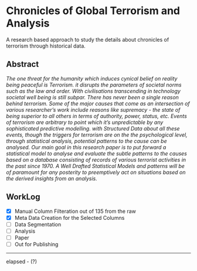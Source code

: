 # Chronicles of Global Terrorism and Analysis
A research based approach to study the details about chronicles of terrorism through historical data.

## Abstract 


_The one threat for the humanity which induces cynical belief on reality being peaceful is Terrorism. it disrupts the parameters of societal norms such as the law and order. With civilisations transcending in technology societal well being is still subpar. There has never been a single reason behind terrorism. Some of the major causes that come as an intersection of various researcher’s work include reasons like supremacy - the state of being superior to all others in terms of authority, power, status, etc. Events of terrorism are arbitrary to point which it’s unpredictable by any sophisticated predictive modelling. with Structured Data about all these events, though the triggers for terrorism are on the the psychological level, through statistical analysis, potential patterns to the cause can be analysed. Our main goal in this research paper is to put forward a statistical model to analyse and evaluate the subtle patterns to the causes based on a database consisting of records of various terrorist activities in the past since 1970. A Well Drafted Statistical Models and patterns will be of paramount for any posterity to preemptively act on situations based on the derived insights from an analysis._



## WorkLog


- [x]  Manual Column Filteration out of 135 from the raw 
- [x]  Meta Data Creation for the Selected Columns
- [ ]  Data Segmentation 
- [ ]  Analysis 
- [ ]  Paper 
- [ ]  Out for Publishing

***
elapsed - (?)
